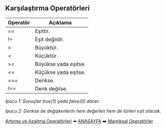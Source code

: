 ## Karşılaştırma Operatörleri

| Operatör | Açıklama |
|----|----|
| \== | Eşittir. |
| \!= | Eşit değildir. |
| \> | Büyüktür. |
| \< | Küçüktür. |
| \>= | Büyükse yada eşitse. |
| \<= | Küçükse yada eşitse. |
| \=== | Denkse. |
| \!== | Denk değilse. |

*İpucu 1: Sonuçlar true(1) yada false(0) döner.*

*İpucu 2: Denkse de değişkenlerin hem değerleri hem de türleri eşit olacak.*


[Artırma ve Azaltma Operatörleri](https://github.com/yeniceri1453/Ubuntu-Php/blob/master/notlar/artirma_azaltma.md) :arrow_left: [ANASAYFA](https://github.com/yeniceri1453/Ubuntu-Php/tree/master/php) :arrow_right: [Mantıksal Operatörler](https://github.com/yeniceri1453/Ubuntu-Php/blob/master/notlar/mantiksal.md)
